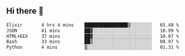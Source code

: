 ## Hi there 👋

<!--
**whirlun/whirlun** is a ✨ _special_ ✨ repository because its `README.md` (this file) appears on your GitHub profile.

Here are some ideas to get you started:

- 🔭 I’m currently working on ...
- 🌱 I’m currently learning ...
- 👯 I’m looking to collaborate on ...
- 🤔 I’m looking for help with ...
- 💬 Ask me about ...
- 📫 How to reach me: ...
- 😄 Pronouns: ...
- ⚡ Fun fact: ...
-->
<!--START_SECTION:waka-->

```txt
Elixir       4 hrs 4 mins    ████████████████▒░░░░░░░░   65.49 %
JSON         41 mins         ██▓░░░░░░░░░░░░░░░░░░░░░░   10.99 %
HTML+EEX     37 mins         ██▓░░░░░░░░░░░░░░░░░░░░░░   10.07 %
Bash         33 mins         ██▒░░░░░░░░░░░░░░░░░░░░░░   08.97 %
Python       4 mins          ▒░░░░░░░░░░░░░░░░░░░░░░░░   01.31 %
```

<!--END_SECTION:waka-->
